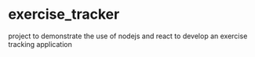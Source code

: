 # exercise_tracker
project to demonstrate the use of nodejs and react to develop an exercise tracking application


